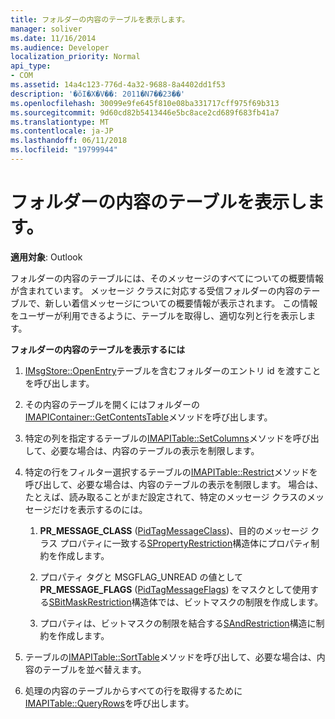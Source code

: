 ```yaml
---
title: フォルダーの内容のテーブルを表示します。
manager: soliver
ms.date: 11/16/2014
ms.audience: Developer
localization_priority: Normal
api_type:
- COM
ms.assetid: 14a4c123-776d-4a32-9688-8a4402dd1f53
description: '�ŏI�X�V��: 2011�N7��23��'
ms.openlocfilehash: 30099e9fe645f810e08ba331717cff975f69b313
ms.sourcegitcommit: 9d60cd82b5413446e5bc8ace2cd689f683fb41a7
ms.translationtype: MT
ms.contentlocale: ja-JP
ms.lasthandoff: 06/11/2018
ms.locfileid: "19799944"
---
```

# <a name="displaying-a-folder-contents-table"></a>フォルダーの内容のテーブルを表示します。

**適用対象**: Outlook 
  
フォルダーの内容のテーブルには、そのメッセージのすべてについての概要情報が含まれています。 メッセージ クラスに対応する受信フォルダーの内容のテーブルで、新しい着信メッセージについての概要情報が表示されます。 この情報をユーザーが利用できるように、テーブルを取得し、適切な列と行を表示します。
  
**フォルダーの内容のテーブルを表示するには**
  
1. [IMsgStore::OpenEntry](imsgstore-openentry.md)テーブルを含むフォルダーのエントリ id を渡すことを呼び出します。
    
2. その内容のテーブルを開くにはフォルダーの[IMAPIContainer::GetContentsTable](imapicontainer-getcontentstable.md)メソッドを呼び出します。 
    
3. 特定の列を指定するテーブルの[IMAPITable::SetColumns](imapitable-setcolumns.md)メソッドを呼び出して、必要な場合は、内容のテーブルの表示を制限します。 
    
4. 特定の行をフィルター選択するテーブルの[IMAPITable::Restrict](imapitable-restrict.md)メソッドを呼び出して、必要な場合は、内容のテーブルの表示を制限します。 場合は、たとえば、読み取ることがまだ設定されて、特定のメッセージ クラスのメッセージだけを表示するのには。 
    
    1. **PR_MESSAGE_CLASS** ([PidTagMessageClass](pidtagmessageclass-canonical-property.md))、目的のメッセージ クラス プロパティに一致する[SPropertyRestriction](spropertyrestriction.md)構造体にプロパティ制約を作成します。 
        
    2. プロパティ タグと MSGFLAG_UNREAD の値として**PR_MESSAGE_FLAGS** ([PidTagMessageFlags](pidtagmessageflags-canonical-property.md)) をマスクとして使用する[SBitMaskRestriction](sbitmaskrestriction.md)構造体では、ビットマスクの制限を作成します。
        
    3. プロパティは、ビットマスクの制限を結合する[SAndRestriction](sandrestriction.md)構造に制約を作成します。 
    
5. テーブルの[IMAPITable::SortTable](imapitable-sorttable.md)メソッドを呼び出して、必要な場合は、内容のテーブルを並べ替えます。 
    
6. 処理の内容のテーブルからすべての行を取得するために[IMAPITable::QueryRows](imapitable-queryrows.md)を呼び出します。 
    

